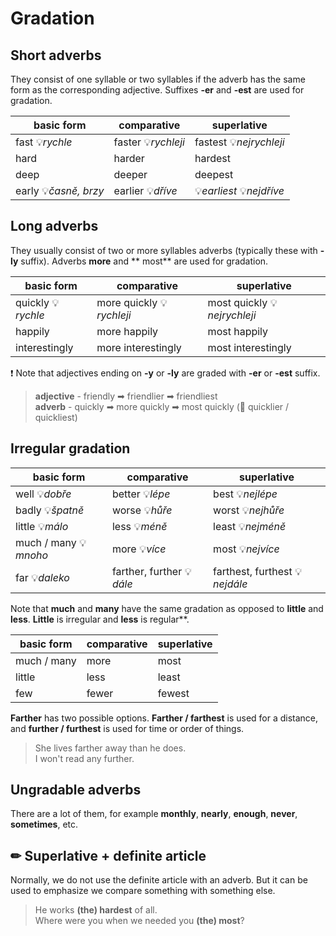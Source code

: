# Gradation

## Short adverbs

They consist of one syllable or two syllables if the adverb has the same form as the corresponding adjective.
Suffixes **-er** and **-est** are used for gradation.

| basic form            | comparative         | superlative               |
|-----------------------|---------------------|---------------------------|
| fast 💡*rychle*       | faster 💡*rychleji* | fastest 💡*nejrychleji*   |
| hard                  | 	harder             | hardest                   |
| deep                  | 	deeper             | deepest                   |
| early 💡*časně, brzy* | earlier 💡*dříve*   | 💡*earliest* 💡*nejdříve* |

## Long adverbs

They usually consist of two or more syllables adverbs (typically these with **-ly** suffix). Adverbs **more** and **
most** are
used for gradation.

| basic form         | comparative               | superlative                  |
|--------------------|---------------------------|------------------------------|
| quickly 💡*rychle* | more quickly 💡*rychleji* | most quickly 💡*nejrychleji* |
| happily            | more happily              | most happily                 |
| interestingly      | more interestingly        | most interestingly           |

❗ Note that adjectives ending on **-y** or **-ly** are graded with **-er** or **-est** suffix.

> **adjective** - friendly ➡ friendlier ➡ friendliest <br/>
> **adverb** - quickly ➡ more quickly ➡ most quickly (🔴 quicklier / quickliest) <br/>

## Irregular gradation

| basic form            | comparative               | superlative                    |
|-----------------------|---------------------------|--------------------------------|
| well 💡*dobře*        | better 💡*lépe*           | best 💡*nejlépe*               | 
| badly 💡*špatně*      | worse 💡*hůře*            | worst 💡*nejhůře*              | 
| little 💡*málo*       | less 💡*méně*             | least 💡*nejméně*              | 
| much / many 💡*mnoho* | more 💡*více*             | most 💡*nejvíce*               |                    
| far 💡*daleko*        | farther, further 💡*dále* | farthest, furthest 💡*nejdále* | 

Note that **much** and **many** have the same gradation as opposed to **little** and **less**. **Little** is irregular
and **less** is regular**.

| basic form  | comparative | superlative |
|-------------|-------------|-------------|
| much / many | more        | most        |       
| little      | less        | least       | 
| few         | fewer       | fewest      |     

**Farther** has two possible options. **Farther / farthest** is used for a distance, and **further / furthest** is used
for time or order of things.

> She lives farther away than he does. <br/>
> I won't read any further. <br/>

## Ungradable adverbs

There are a lot of them, for example **monthly**, **nearly**, **enough**, **never**, **sometimes**, etc.

## ✏ Superlative + definite article

Normally, we do not use the definite article with an adverb. But it can be used to emphasize we compare something with
something else.

> He works **(the) hardest** of all. <br/>
> Where were you when we needed you **(the) most**? <br/>
